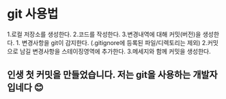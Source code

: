 # git 사용법

1.로컬 저장소를 생성한다.
2.코드를 작성한다.
3.변경내역에 대해 커밋(버전)을 생성한다.
     1. 변경사항을 git이 감지한다. (.gitignore에 등록된 파일/디렉토리는 제외)
     2.커밋으로 남길 변경사항을 스테이징영역에 추가한다.
     3.메세지와 함께 커밋을 생성한다.


## 인생 첫 커밋을 만들었습니다. 저는 git을 사용하는 개발자입네다 😊